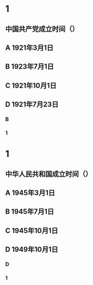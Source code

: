 # 1
## 中国共产党成立时间（）
## A 1921年3月1日
## B 1923年7月1日
## C 1921年10月1日
## D 1921年7月23日
### B
### 1
# 1
## 中华人民共和国成立时间（）
## A 1945年3月1日
## B 1945年7月1日
## C 1945年10月1日
## D 1949年10月1日
### D
### 1